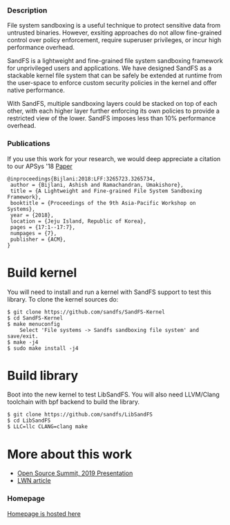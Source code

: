 ### Description

File system sandboxing is a useful technique to protect sensitive data from
untrusted binaries. However, exsiting approaches do not allow fine-grained
control over policy enforcement, require superuser privileges, or incur high
performance overhead. 

SandFS is a lightweight and fine-grained file system sandboxing framework for
unprivileged users and applications. We have designed SandFS as a stackable
kernel file system that can be safely be extended at runtime from the user-space
to enforce custom security policies in the kernel and offer native performance.

With SandFS, multiple sandboxing layers could be stacked on top of each other,
with each higher layer further enforcing its own policies to provide a restricted
view of the lower. SandFS imposes less than 10% performance overhead.

### Publications

If you use this work for your research, we would deep appreciate a citation
to our APSys '18 [Paper](https://dl.acm.org/citation.cfm?id=3265734)

```
@inproceedings{Bijlani:2018:LFF:3265723.3265734,
 author = {Bijlani, Ashish and Ramachandran, Umakishore},
 title = {A Lightweight and Fine-grained File System Sandboxing Framework},
 booktitle = {Proceedings of the 9th Asia-Pacific Workshop on Systems},
 year = {2018},
 location = {Jeju Island, Republic of Korea},
 pages = {17:1--17:7},
 numpages = {7},
 publisher = {ACM},
}
```

# Build kernel

You will need to install and run a kernel with SandFS support
to test this library. To clone the kernel sources do:

```
$ git clone https://github.com/sandfs/SandFS-Kernel
$ cd SandFS-Kernel
$ make menuconfig
    Select 'File systems -> Sandfs sandboxing file system' and save/exit.
$ make -j4
$ sudo make install -j4
```

# Build library

Boot into the new kernel to test LibSandFS. You will also need
LLVM/Clang toolchain with bpf backend to build the library.

```
$ git clone https://github.com/sandfs/LibSandFS
$ cd LibSandFS
$ LLC=llc CLANG=clang make
```

# More about this work

* [Open Source Summit, 2019 Presentation](https://static.sched.com/hosted_files/osseu19/20/OSSEUSandFS.pdf)
* [LWN article](https://lwn.net/Articles/803890/)

### Homepage

[Homepage is hosted here](https://sandfs.github.io)
